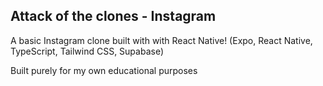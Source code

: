 ## Attack of the clones - Instagram

A basic Instagram clone built with with React Native! (Expo, React Native, TypeScript, Tailwind CSS, Supabase)

Built purely for my own educational purposes
